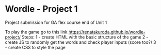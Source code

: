 # Wordle - Project 1
Project submission for GA flex course end of Unit 1

To play the game go to this link https://renatakuroda.github.io/wordle-project/
Steps:
1 - create HTML with the basic structure of the game
2 - create JS to randomly get the words and check player inputs (score too?)
3 - create CSS to style the page